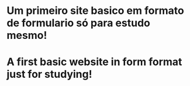 # Um primeiro site basico em formato de formulario só para estudo mesmo!

# A first basic website in form format just for studying!
